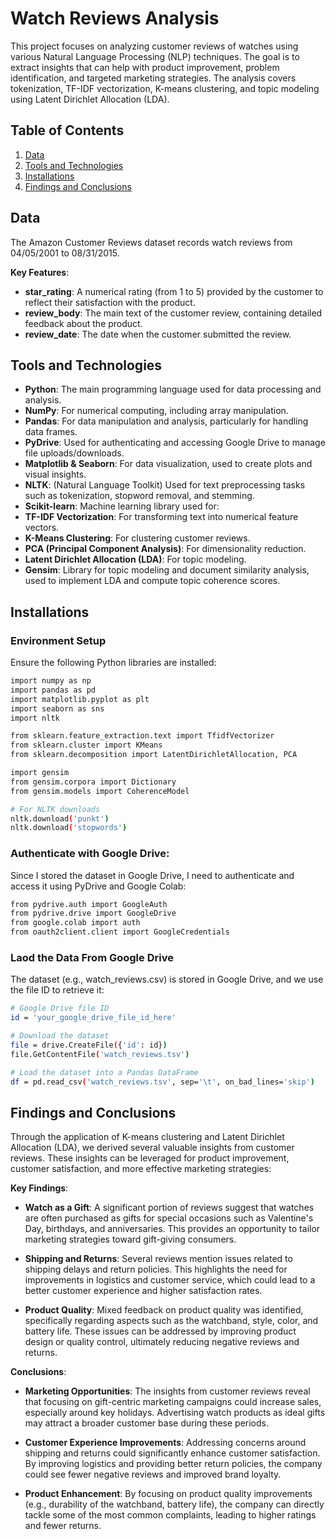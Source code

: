 # Watch Reviews Analysis

This project focuses on analyzing customer reviews of watches using various Natural Language Processing (NLP) techniques. The goal is to extract insights that can help with product improvement, problem identification, and targeted marketing strategies. The analysis covers tokenization, TF-IDF vectorization, K-means clustering, and topic modeling using Latent Dirichlet Allocation (LDA).


## Table of Contents
1. [Data](#data)
2. [Tools and Technologies](#tools-and-technologies)
3. [Installations](#installations)
4. [Findings and Conclusions](#findings-and-conclusions)


## Data
The Amazon Customer Reviews dataset records watch reviews from 04/05/2001 to 08/31/2015. 

**Key Features**: 
- **star_rating**: A numerical rating (from 1 to 5) provided by the customer to reflect their satisfaction with the product.
- **review_body**: The main text of the customer review, containing detailed feedback about the product.
- **review_date**: The date when the customer submitted the review.



## Tools and Technologies
- **Python**: The main programming language used for data processing and analysis.
- **NumPy**: For numerical computing, including array manipulation.
- **Pandas**: For data manipulation and analysis, particularly for handling data frames.
- **PyDrive**: Used for authenticating and accessing Google Drive to manage file uploads/downloads.
- **Matplotlib & Seaborn**: For data visualization, used to create plots and visual insights.
- **NLTK**: (Natural Language Toolkit) Used for text preprocessing tasks such as tokenization, stopword removal, and stemming.
- **Scikit-learn**: Machine learning library used for:
- **TF-IDF Vectorization**: For transforming text into numerical feature vectors.
- **K-Means Clustering**: For clustering customer reviews.
- **PCA (Principal Component Analysis)**: For dimensionality reduction.
- **Latent Dirichlet Allocation (LDA)**: For topic modeling.
- **Gensim**: Library for topic modeling and document similarity analysis, used to implement LDA and compute topic coherence scores.


## Installations
### Environment Setup

Ensure the following Python libraries are installed:
  
```bash
import numpy as np
import pandas as pd
import matplotlib.pyplot as plt
import seaborn as sns
import nltk

from sklearn.feature_extraction.text import TfidfVectorizer
from sklearn.cluster import KMeans
from sklearn.decomposition import LatentDirichletAllocation, PCA

import gensim
from gensim.corpora import Dictionary
from gensim.models import CoherenceModel

# For NLTK downloads
nltk.download('punkt')
nltk.download('stopwords')
```

### Authenticate with Google Drive:
Since I stored the dataset in Google Drive, I need to authenticate and access it using PyDrive and Google Colab:
```bash
from pydrive.auth import GoogleAuth
from pydrive.drive import GoogleDrive
from google.colab import auth
from oauth2client.client import GoogleCredentials
```
### Laod the Data From Google Drive
The dataset (e.g., watch_reviews.csv) is stored in Google Drive, and we use the file ID to retrieve it:
```bash
# Google Drive file ID
id = 'your_google_drive_file_id_here'

# Download the dataset
file = drive.CreateFile({'id': id})
file.GetContentFile('watch_reviews.tsv')

# Load the dataset into a Pandas DataFrame
df = pd.read_csv('watch_reviews.tsv', sep='\t', on_bad_lines='skip')
```

## Findings and Conclusions
Through the application of K-means clustering and Latent Dirichlet Allocation (LDA), we derived several valuable insights from customer reviews. These insights can be leveraged for product improvement, customer satisfaction, and more effective marketing strategies:

**Key Findings**:
- **Watch as a Gift**: A significant portion of reviews suggest that watches are often purchased as gifts for special occasions such as Valentine's Day, birthdays, and anniversaries. This provides an opportunity to tailor marketing strategies toward gift-giving consumers.

- **Shipping and Returns**: Several reviews mention issues related to shipping delays and return policies. This highlights the need for improvements in logistics and customer service, which could lead to a better customer experience and higher satisfaction rates.

- **Product Quality**: Mixed feedback on product quality was identified, specifically regarding aspects such as the watchband, style, color, and battery life. These issues can be addressed by improving product design or quality control, ultimately reducing negative reviews and returns.

**Conclusions**:
- **Marketing Opportunities**: The insights from customer reviews reveal that focusing on gift-centric marketing campaigns could increase sales, especially around key holidays. Advertising watch products as ideal gifts may attract a broader customer base during these periods.

- **Customer Experience Improvements**: Addressing concerns around shipping and returns could significantly enhance customer satisfaction. By improving logistics and providing better return policies, the company could see fewer negative reviews and improved brand loyalty.

- **Product Enhancement**: By focusing on product quality improvements (e.g., durability of the watchband, battery life), the company can directly tackle some of the most common complaints, leading to higher ratings and fewer returns.
